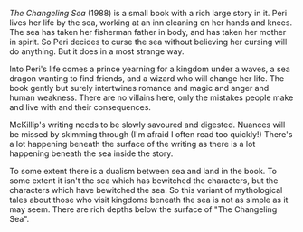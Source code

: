 *The Changeling Sea* (1988) is a small book with a rich large
story in it.  Peri lives her life by the sea, working at an
inn cleaning on her hands and knees.  The sea has taken her
fisherman father in body, and has taken her mother in spirit.
So Peri decides to curse the sea without believing her cursing
will do anything.  But it does in a most strange way.

Into Peri's life comes a prince yearning for a kingdom
under a waves, a sea dragon wanting to find friends, and a
wizard who will change her life.  The book gently but surely
intertwines romance and magic and anger and human weakness.
There are no villains here, only the mistakes people make
and live with and their consequences.

McKillip's writing needs to be slowly savoured and digested.
Nuances will be missed by skimming through (I'm afraid I often
read too quickly!)  There's a lot happening beneath the surface
of the writing as there is a lot happening beneath the sea
inside the story.

To some extent there is a dualism between sea and land in
the book.  To some extent it isn't the sea which has bewitched
the characters, but the characters which have bewitched the
sea.  So this variant of mythological tales about those who
visit kingdoms beneath the sea is not as simple as it may
seem.  There are rich depths below the surface of "The
Changeling Sea".

